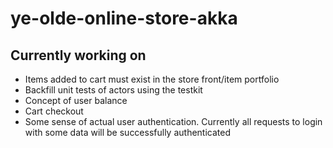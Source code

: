# ye-olde-online-store-akka

## Currently working on
- Items added to cart must exist in the store front/item portfolio
- Backfill unit tests of actors using the testkit
- Concept of user balance
- Cart checkout
- Some sense of actual user authentication. Currently all requests to login with some data will be successfully authenticated